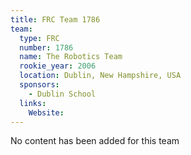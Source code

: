 ```yaml
---
title: FRC Team 1786
team:
  type: FRC
  number: 1786
  name: The Robotics Team
  rookie_year: 2006
  location: Dublin, New Hampshire, USA
  sponsors:
    - Dublin School
  links:
    Website: 
---
```

No content has been added for this team